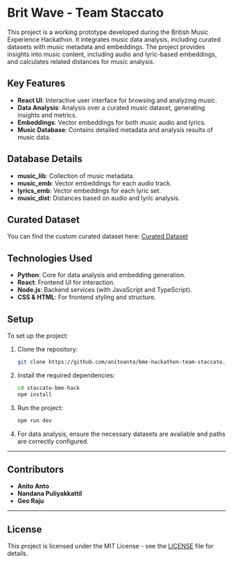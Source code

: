 
# Brit Wave - Team Staccato

This project is a working prototype developed during the British Music Experience Hackathon. It integrates music data analysis, including curated datasets with music metadata and embeddings. The project provides insights into music content, including audio and lyric-based embeddings, and calculates related distances for music analysis.

## Key Features

- **React UI**: Interactive user interface for browsing and analyzing music.
- **Data Analysis**: Analysis over a curated music dataset, generating insights and metrics.
- **Embeddings**: Vector embeddings for both music audio and lyrics.
- **Music Database**: Contains detailed metadata and analysis results of music data.

## Database Details

- **music_lib**: Collection of music metadata.
- **music_emb**: Vector embeddings for each audio track.
- **lyrics_emb**: Vector embeddings for each lyric set.
- **music_dist**: Distances based on audio and lyric analysis.

## Curated Dataset

You can find the custom curated dataset here:
[Curated Dataset](https://drive.google.com/file/d/1YbuuJDMo1VTzeIBByCp5x1fJGO2M3TqH/view?usp=share_link)

## Technologies Used

- **Python**: Core for data analysis and embedding generation.
- **React**: Frontend UI for interaction.
- **Node.js**: Backend services (with JavaScript and TypeScript).
- **CSS & HTML**: For frontend styling and structure.

## Setup

To set up the project:

1. Clone the repository:
   ```bash
   git clone https://github.com/anitoanto/bme-hackathon-team-staccato.git
   ```

2. Install the required dependencies:
   ```bash
   cd staccato-bme-hack
   npm install
   ```

3. Run the project:
   ```bash
   npm run dev
   ```

4. For data analysis, ensure the necessary datasets are available and paths are correctly configured.

---

## Contributors

- **Anito Anto**  
- **Nandana Puliyakkattil**  
- **Geo Raju**

---

## License

This project is licensed under the MIT License - see the [LICENSE](LICENSE) file for details.